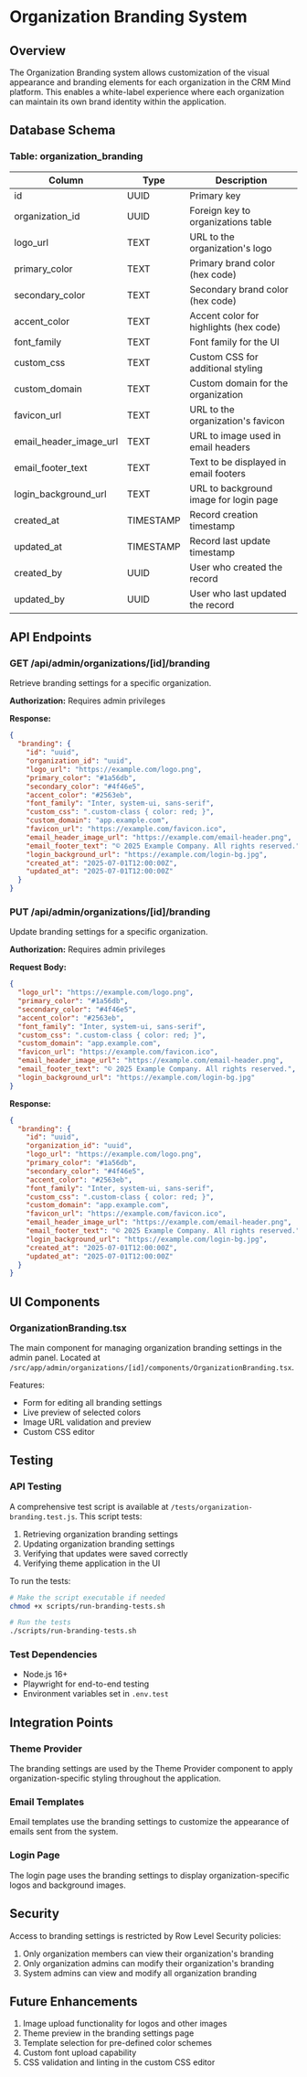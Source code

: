 # Organization Branding System

## Overview

The Organization Branding system allows customization of the visual appearance and branding elements for each organization in the CRM Mind platform. This enables a white-label experience where each organization can maintain its own brand identity within the application.

## Database Schema

### Table: organization_branding

| Column | Type | Description |
|--------|------|-------------|
| id | UUID | Primary key |
| organization_id | UUID | Foreign key to organizations table |
| logo_url | TEXT | URL to the organization's logo |
| primary_color | TEXT | Primary brand color (hex code) |
| secondary_color | TEXT | Secondary brand color (hex code) |
| accent_color | TEXT | Accent color for highlights (hex code) |
| font_family | TEXT | Font family for the UI |
| custom_css | TEXT | Custom CSS for additional styling |
| custom_domain | TEXT | Custom domain for the organization |
| favicon_url | TEXT | URL to the organization's favicon |
| email_header_image_url | TEXT | URL to image used in email headers |
| email_footer_text | TEXT | Text to be displayed in email footers |
| login_background_url | TEXT | URL to background image for login page |
| created_at | TIMESTAMP | Record creation timestamp |
| updated_at | TIMESTAMP | Record last update timestamp |
| created_by | UUID | User who created the record |
| updated_by | UUID | User who last updated the record |

## API Endpoints

### GET /api/admin/organizations/[id]/branding

Retrieve branding settings for a specific organization.

**Authorization:** Requires admin privileges

**Response:**
```json
{
  "branding": {
    "id": "uuid",
    "organization_id": "uuid",
    "logo_url": "https://example.com/logo.png",
    "primary_color": "#1a56db",
    "secondary_color": "#4f46e5",
    "accent_color": "#2563eb",
    "font_family": "Inter, system-ui, sans-serif",
    "custom_css": ".custom-class { color: red; }",
    "custom_domain": "app.example.com",
    "favicon_url": "https://example.com/favicon.ico",
    "email_header_image_url": "https://example.com/email-header.png",
    "email_footer_text": "© 2025 Example Company. All rights reserved.",
    "login_background_url": "https://example.com/login-bg.jpg",
    "created_at": "2025-07-01T12:00:00Z",
    "updated_at": "2025-07-01T12:00:00Z"
  }
}
```

### PUT /api/admin/organizations/[id]/branding

Update branding settings for a specific organization.

**Authorization:** Requires admin privileges

**Request Body:**
```json
{
  "logo_url": "https://example.com/logo.png",
  "primary_color": "#1a56db",
  "secondary_color": "#4f46e5",
  "accent_color": "#2563eb",
  "font_family": "Inter, system-ui, sans-serif",
  "custom_css": ".custom-class { color: red; }",
  "custom_domain": "app.example.com",
  "favicon_url": "https://example.com/favicon.ico",
  "email_header_image_url": "https://example.com/email-header.png",
  "email_footer_text": "© 2025 Example Company. All rights reserved.",
  "login_background_url": "https://example.com/login-bg.jpg"
}
```

**Response:**
```json
{
  "branding": {
    "id": "uuid",
    "organization_id": "uuid",
    "logo_url": "https://example.com/logo.png",
    "primary_color": "#1a56db",
    "secondary_color": "#4f46e5",
    "accent_color": "#2563eb",
    "font_family": "Inter, system-ui, sans-serif",
    "custom_css": ".custom-class { color: red; }",
    "custom_domain": "app.example.com",
    "favicon_url": "https://example.com/favicon.ico",
    "email_header_image_url": "https://example.com/email-header.png",
    "email_footer_text": "© 2025 Example Company. All rights reserved.",
    "login_background_url": "https://example.com/login-bg.jpg",
    "created_at": "2025-07-01T12:00:00Z",
    "updated_at": "2025-07-01T12:00:00Z"
  }
}
```

## UI Components

### OrganizationBranding.tsx

The main component for managing organization branding settings in the admin panel. Located at `/src/app/admin/organizations/[id]/components/OrganizationBranding.tsx`.

Features:
- Form for editing all branding settings
- Live preview of selected colors
- Image URL validation and preview
- Custom CSS editor

## Testing

### API Testing

A comprehensive test script is available at `/tests/organization-branding.test.js`. This script tests:

1. Retrieving organization branding settings
2. Updating organization branding settings
3. Verifying that updates were saved correctly
4. Verifying theme application in the UI

To run the tests:

```bash
# Make the script executable if needed
chmod +x scripts/run-branding-tests.sh

# Run the tests
./scripts/run-branding-tests.sh
```

### Test Dependencies

- Node.js 16+
- Playwright for end-to-end testing
- Environment variables set in `.env.test`

## Integration Points

### Theme Provider

The branding settings are used by the Theme Provider component to apply organization-specific styling throughout the application.

### Email Templates

Email templates use the branding settings to customize the appearance of emails sent from the system.

### Login Page

The login page uses the branding settings to display organization-specific logos and background images.

## Security

Access to branding settings is restricted by Row Level Security policies:

1. Only organization members can view their organization's branding
2. Only organization admins can modify their organization's branding
3. System admins can view and modify all organization branding

## Future Enhancements

1. Image upload functionality for logos and other images
2. Theme preview in the branding settings page
3. Template selection for pre-defined color schemes
4. Custom font upload capability
5. CSS validation and linting in the custom CSS editor
